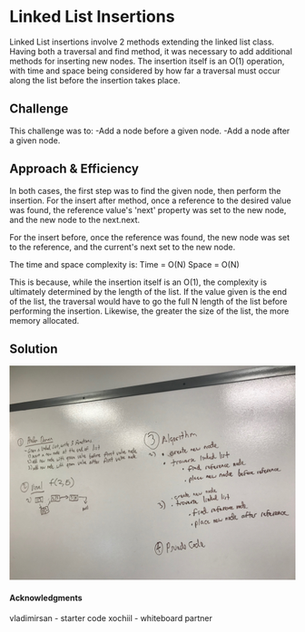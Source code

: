 # Linked List Insertions
Linked List insertions involve 2 methods extending the linked list class. Having both a traversal and find method, it was necessary to add additional methods for inserting new nodes. The insertion itself is an O(1) operation, with time and space being considered by how far a traversal must occur along the list before the insertion takes place.

## Challenge
This challenge was to:
-Add a node before a given node.
-Add a node after a given node.

## Approach & Efficiency
In both cases, the first step was to find the given node, then perform the insertion. For the insert after method, once a reference to the desired value was found, the reference value's 'next' property was set to the new node, and the new node to the next.next. 

For the insert before, once the reference was found, the new node was set to the reference, and the current's next set to the new node. 

The time and space complexity is:
Time = O(N)
Space = O(N)

This is because, while the insertion itself is an O(1), the complexity is ultimately determined by the length of the list. If the value given is the end of the list, the traversal would have to go the full N length of the list before performing the insertion. Likewise, the greater the size of the list, the more memory allocated.


## Solution
![LL Insertions](../assets/LLInsert.jpg)

#### Acknowledgments
vladimirsan - starter code
xochiil - whiteboard partner
